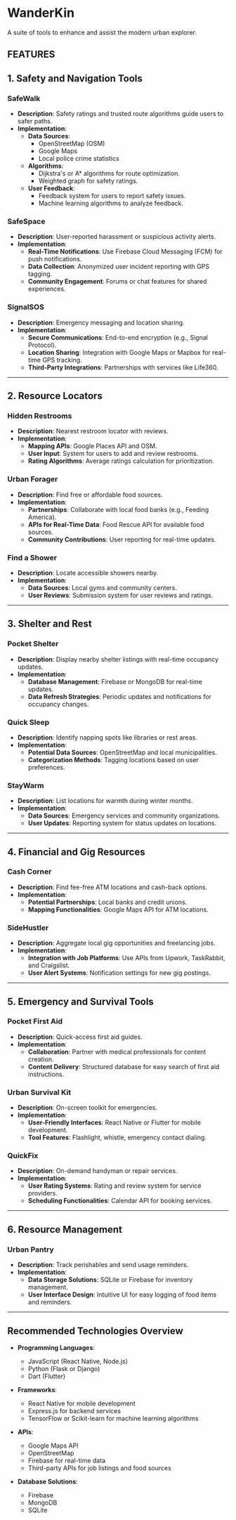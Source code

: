 # WanderKin
A suite of tools to enhance and assist the modern urban explorer.

## FEATURES

## 1. Safety and Navigation Tools

### SafeWalk
- **Description**: Safety ratings and trusted route algorithms guide users to safer paths.
- **Implementation**:
  - **Data Sources**: 
    - OpenStreetMap (OSM)
    - Google Maps
    - Local police crime statistics
  - **Algorithms**: 
    - Dijkstra's or A* algorithms for route optimization.
    - Weighted graph for safety ratings.
  - **User Feedback**: 
    - Feedback system for users to report safety issues.
    - Machine learning algorithms to analyze feedback.

### SafeSpace
- **Description**: User-reported harassment or suspicious activity alerts.
- **Implementation**:
  - **Real-Time Notifications**: Use Firebase Cloud Messaging (FCM) for push notifications.
  - **Data Collection**: Anonymized user incident reporting with GPS tagging.
  - **Community Engagement**: Forums or chat features for shared experiences.

### SignalSOS
- **Description**: Emergency messaging and location sharing.
- **Implementation**:
  - **Secure Communications**: End-to-end encryption (e.g., Signal Protocol).
  - **Location Sharing**: Integration with Google Maps or Mapbox for real-time GPS tracking.
  - **Third-Party Integrations**: Partnerships with services like Life360.

---

## 2. Resource Locators

### Hidden Restrooms
- **Description**: Nearest restroom locator with reviews.
- **Implementation**:
  - **Mapping APIs**: Google Places API and OSM.
  - **User Input**: System for users to add and review restrooms.
  - **Rating Algorithms**: Average ratings calculation for prioritization.

### Urban Forager
- **Description**: Find free or affordable food sources.
- **Implementation**:
  - **Partnerships**: Collaborate with local food banks (e.g., Feeding America).
  - **APIs for Real-Time Data**: Food Rescue API for available food sources.
  - **Community Contributions**: User reporting for real-time updates.

### Find a Shower
- **Description**: Locate accessible showers nearby.
- **Implementation**:
  - **Data Sources**: Local gyms and community centers.
  - **User Reviews**: Submission system for user reviews and ratings.

---

## 3. Shelter and Rest

### Pocket Shelter
- **Description**: Display nearby shelter listings with real-time occupancy updates.
- **Implementation**:
  - **Database Management**: Firebase or MongoDB for real-time updates.
  - **Data Refresh Strategies**: Periodic updates and notifications for occupancy changes.

### Quick Sleep
- **Description**: Identify napping spots like libraries or rest areas.
- **Implementation**:
  - **Potential Data Sources**: OpenStreetMap and local municipalities.
  - **Categorization Methods**: Tagging locations based on user preferences.

### StayWarm
- **Description**: List locations for warmth during winter months.
- **Implementation**:
  - **Data Sources**: Emergency services and community organizations.
  - **User Updates**: Reporting system for status updates on locations.

---

## 4. Financial and Gig Resources

### Cash Corner
- **Description**: Find fee-free ATM locations and cash-back options.
- **Implementation**:
  - **Potential Partnerships**: Local banks and credit unions.
  - **Mapping Functionalities**: Google Maps API for ATM locations.

### SideHustler
- **Description**: Aggregate local gig opportunities and freelancing jobs.
- **Implementation**:
  - **Integration with Job Platforms**: Use APIs from Upwork, TaskRabbit, and Craigslist.
  - **User Alert Systems**: Notification settings for new gig postings.

---

## 5. Emergency and Survival Tools

### Pocket First Aid
- **Description**: Quick-access first aid guides.
- **Implementation**:
  - **Collaboration**: Partner with medical professionals for content creation.
  - **Content Delivery**: Structured database for easy search of first aid instructions.

### Urban Survival Kit
- **Description**: On-screen toolkit for emergencies.
- **Implementation**:
  - **User-Friendly Interfaces**: React Native or Flutter for mobile development.
  - **Tool Features**: Flashlight, whistle, emergency contact dialing.

### QuickFix
- **Description**: On-demand handyman or repair services.
- **Implementation**:
  - **User Rating Systems**: Rating and review system for service providers.
  - **Scheduling Functionalities**: Calendar API for booking services.

---

## 6. Resource Management

### Urban Pantry
- **Description**: Track perishables and send usage reminders.
- **Implementation**:
  - **Data Storage Solutions**: SQLite or Firebase for inventory management.
  - **User Interface Design**: Intuitive UI for easy logging of food items and reminders.

---

## Recommended Technologies Overview
- **Programming Languages**: 
  - JavaScript (React Native, Node.js)
  - Python (Flask or Django)
  - Dart (Flutter)
  
- **Frameworks**: 
  - React Native for mobile development
  - Express.js for backend services
  - TensorFlow or Scikit-learn for machine learning algorithms
  
- **APIs**: 
  - Google Maps API
  - OpenStreetMap
  - Firebase for real-time data
  - Third-party APIs for job listings and food sources
  
- **Database Solutions**: 
  - Firebase
  - MongoDB
  - SQLite
